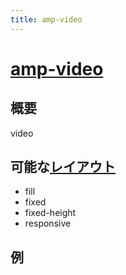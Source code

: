 ```yaml
---
title: amp-video
---
```


# [amp-video](https://www.ampproject.org/docs/reference/extended/amp-video.html)

## 概要

video

## 可能な[レイアウト](../layouts.html)

- fill
- fixed
- fixed-height
- responsive

## 例

